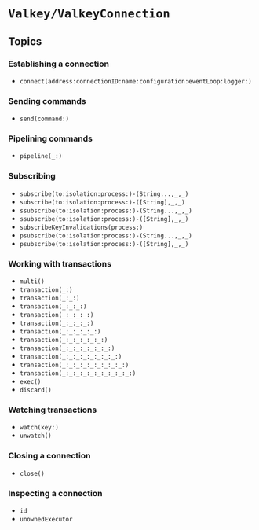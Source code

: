 # ``Valkey/ValkeyConnection``

## Topics

### Establishing a connection

- ``connect(address:connectionID:name:configuration:eventLoop:logger:)``

### Sending commands

- ``send(command:)``

### Pipelining commands

- ``pipeline(_:)``

### Subscribing

- ``subscribe(to:isolation:process:)-(String...,_,_)``
- ``subscribe(to:isolation:process:)-([String],_,_)``
- ``ssubscribe(to:isolation:process:)-(String...,_,_)``
- ``ssubscribe(to:isolation:process:)-([String],_,_)``
- ``subscribeKeyInvalidations(process:)``
- ``psubscribe(to:isolation:process:)-(String...,_,_)``
- ``psubscribe(to:isolation:process:)-([String],_,_)``

### Working with transactions

- ``multi()``
- ``transaction(_:)``
- ``transaction(_:_:)``
- ``transaction(_:_:_:)``
- ``transaction(_:_:_:_:)``
- ``transaction(_:_:_:_:)``
- ``transaction(_:_:_:_:_:)``
- ``transaction(_:_:_:_:_:_:)``
- ``transaction(_:_:_:_:_:_:_:)``
- ``transaction(_:_:_:_:_:_:_:_:)``
- ``transaction(_:_:_:_:_:_:_:_:_:)``
- ``transaction(_:_:_:_:_:_:_:_:_:_:)``
- ``exec()``
- ``discard()``

### Watching transactions

- ``watch(key:)``
- ``unwatch()``

### Closing a connection

- ``close()``

### Inspecting a connection

- ``id``
- ``unownedExecutor``

